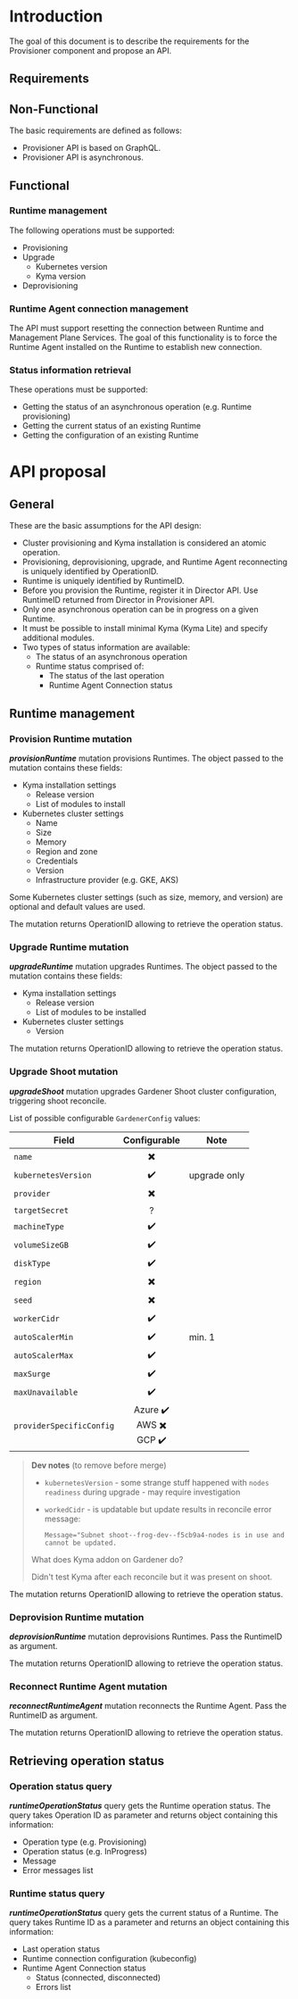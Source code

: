 # Introduction

The goal of this document is to describe the requirements for the Provisioner component and propose an API. 

## Requirements

## Non-Functional

The basic requirements are defined as follows:

- Provisioner API is based on GraphQL. 
- Provisioner API is asynchronous.

## Functional

### Runtime management

The following operations must be supported:

- Provisioning
- Upgrade
  - Kubernetes version
  - Kyma version
- Deprovisioning

### Runtime Agent connection management

The API must support resetting the connection between Runtime and Management Plane Services. The goal of this functionality is to force the Runtime Agent installed on the Runtime to establish new connection.

### Status information retrieval

These operations must be supported:

- Getting the status of an asynchronous operation (e.g. Runtime provisioning)
- Getting the current status of an existing Runtime
- Getting the configuration of an existing Runtime

# API proposal

## General 

These are the basic assumptions for the API design:

- Cluster provisioning and Kyma installation is considered an atomic operation.
- Provisioning, deprovisioning, upgrade, and Runtime Agent reconnecting is uniquely identified by OperationID.
- Runtime is uniquely identified by RuntimeID.
- Before you provision the Runtime, register it in Director API. Use RuntimeID returned from Director in Provisioner API.
- Only one asynchronous operation can be in progress on a given Runtime.  
- It must be possible to install minimal Kyma  (Kyma Lite) and specify additional modules.
- Two types of status information are available:
  - The status of an asynchronous operation
  - Runtime status comprised of:
    - The status of the last operation
    - Runtime Agent Connection status

## Runtime management

### Provision Runtime mutation

***provisionRuntime*** mutation provisions Runtimes. The object passed to the mutation contains these fields:

- Kyma installation settings
  - Release version
  - List of modules to install
- Kubernetes cluster settings
  - Name
  - Size
  - Memory
  - Region and zone
  - Credentials
  - Version
  - Infrastructure provider (e.g. GKE, AKS)

Some Kubernetes cluster settings (such as size, memory, and version) are optional and default values are used.

The mutation returns OperationID allowing to retrieve the operation status.

### Upgrade Runtime mutation

***upgradeRuntime*** mutation upgrades Runtimes. The object passed to the mutation contains these fields:

- Kyma installation settings
  - Release version
  - List of modules to be installed
- Kubernetes cluster settings
  - Version

The mutation returns OperationID allowing to retrieve the operation status.

### Upgrade Shoot mutation

***upgradeShoot*** mutation upgrades Gardener Shoot cluster configuration, triggering shoot reconcile.

List of possible configurable `GardenerConfig` values:

| Field                    |                                       Configurable                                       | Note         |
| ------------------------ | :--------------------------------------------------------------------------------------: | ------------ |
| `name`                   |                                 :heavy_multiplication_x:                                 |              |
| `kubernetesVersion`      |                                    :heavy_check_mark:                                    | upgrade only |
| `provider`               |                                 :heavy_multiplication_x:                                 |              |
| `targetSecret`           |                                            ?                                             |              |
| `machineType`            |                                    :heavy_check_mark:                                    |              |
| `volumeSizeGB`           |                                    :heavy_check_mark:                                    |              |
| `diskType`               |                                    :heavy_check_mark:                                    |              |
| `region`                 |                                 :heavy_multiplication_x:                                 |              |
| `seed`                   |                                 :heavy_multiplication_x:                                 |              |
| `workerCidr`             |                                    :heavy_check_mark:                                    |              |
| `autoScalerMin`          |                                    :heavy_check_mark:                                    | min. 1       |
| `autoScalerMax`          |                                    :heavy_check_mark:                                    |              |
| `maxSurge`               |                                    :heavy_check_mark:                                    |              |
| `maxUnavailable`         |                                    :heavy_check_mark:                                    |              |
| `providerSpecificConfig` | Azure :heavy_check_mark: <br/> AWS :heavy_multiplication_x: <br/> GCP :heavy_check_mark: |              |

> **Dev notes** (to remove before merge)
>
> - `kubernetesVersion` - some strange stuff happened with `nodes readiness` during upgrade - may require investigation
> - `workedCidr` - is updatable but update results in reconcile error message:
>
>   ```log
>   Message="Subnet shoot--frog-dev--f5cb9a4-nodes is in use and cannot be updated.
>   ```
>
> What does Kyma addon on Gardener do?
>
> Didn't test Kyma after each reconcile but it was present on shoot.

The mutation returns OperationID allowing to retrieve the operation status.

### Deprovision Runtime mutation

***deprovisionRuntime*** mutation deprovisions Runtimes. Pass the RuntimeID as argument. 

The mutation returns OperationID allowing to retrieve the operation status.

### Reconnect Runtime Agent mutation

***reconnectRuntimeAgent*** mutation reconnects the Runtime Agent. Pass the RuntimeID as argument. 

The mutation returns OperationID allowing to retrieve the operation status.

## Retrieving operation status

### Operation status query

***runtimeOperationStatus*** query gets the Runtime operation status. The query takes Operation ID as parameter and returns object containing this information:

- Operation type (e.g. Provisioning)
- Operation status (e.g. InProgress)
- Message
- Error messages list

### Runtime status query

***runtimeOperationStatus*** query gets the current status of a Runtime. The query takes Runtime ID as a parameter and returns an object containing this information:

- Last operation status
- Runtime connection configuration (kubeconfig)
- Runtime Agent Connection status
  - Status (connected, disconnected)
  - Errors list